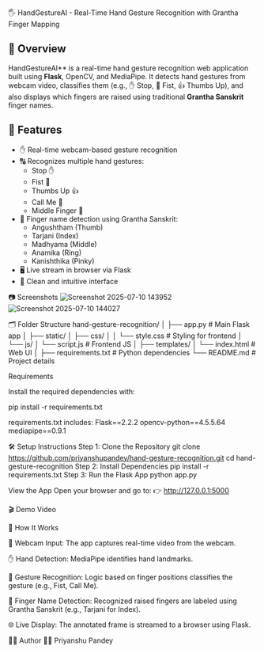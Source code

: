 🖐️ HandGestureAI - Real-Time Hand Gesture Recognition with Grantha Finger Mapping

## 📖 Overview

HandGestureAI** is a real-time hand gesture recognition web application built using **Flask**, OpenCV, and MediaPipe. It detects hand gestures from webcam video, classifies them (e.g., ✋ Stop, 👊 Fist, 👍 Thumbs Up), and also displays which fingers are raised using traditional **Grantha Sanskrit** finger names.

## 🚀 Features

- ✋ Real-time webcam-based gesture recognition
- 🔠 Recognizes multiple hand gestures:
  - Stop ✋
  - Fist 👊
  - Thumbs Up 👍
  - Call Me 🤙
  - Middle Finger 🖕
- 🧠 Finger name detection using Grantha Sanskrit:
  - Angushtham (Thumb)
  - Tarjani (Index)
  - Madhyama (Middle)
  - Anamika (Ring)
  - Kanishthika (Pinky)
- 🖥️ Live stream in browser via Flask
- 🧼 Clean and intuitive interface

📷 Screenshots
![Screenshot 2025-07-10 143952](https://github.com/user-attachments/assets/8b4e0b9e-01b4-489b-848b-da03a34d36e5)
![Screenshot 2025-07-10 144027](https://github.com/user-attachments/assets/fdb6125e-e93e-4abe-96ef-baa84123ee6e)

🗂️ Folder Structure
hand-gesture-recognition/
│
├── app.py # Main Flask app
│
├── static/
│ ├── css/
│ │ └── style.css # Styling for frontend
│ └── js/
│ └── script.js # Frontend JS
│
├── templates/
│ └── index.html # Web UI
│
├── requirements.txt # Python dependencies
└── README.md # Project details

 Requirements

Install the required dependencies with:

pip install -r requirements.txt

requirements.txt includes:
Flask==2.2.2
opencv-python==4.5.5.64
mediapipe==0.9.1

🛠️ Setup Instructions
Step 1: Clone the Repository
git clone https://github.com/priyanshupandey/hand-gesture-recognition.git
cd hand-gesture-recognition
Step 2: Install Dependencies
pip install -r requirements.txt
Step 3: Run the Flask App
python app.py

View the App
Open your browser and go to:
👉 http://127.0.0.1:5000

🎬 Demo Video





🤖 How It Works

📸 Webcam Input: The app captures real-time video from the webcam.

✋ Hand Detection: MediaPipe identifies hand landmarks.

🧠 Gesture Recognition: Logic based on finger positions classifies the gesture (e.g., Fist, Call Me).

📜 Finger Name Detection: Recognized raised fingers are labeled using Grantha Sanskrit (e.g., Tarjani for Index).

🌐 Live Display: The annotated frame is streamed to a browser using Flask.

🙋‍♂️ Author
👨‍💻 Priyanshu Pandey








